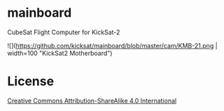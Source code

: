 # mainboard

CubeSat Flight Computer for KickSat-2

![](https://github.com/kicksat/mainboard/blob/master/cam/KMB-21.png | width=100 "KickSat2 Motherboard")



# License

[Creative Commons Attribution-ShareAlike 4.0 International](https://creativecommons.org/licenses/by-sa/4.0/)
